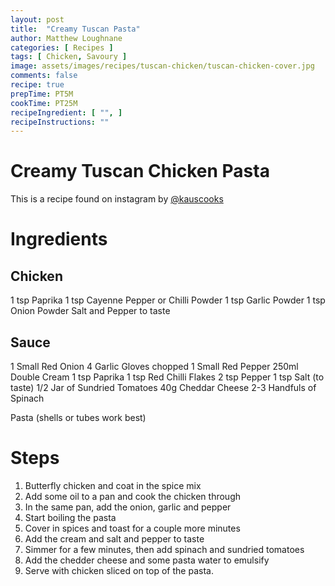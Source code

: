 ```yaml
---
layout: post
title:  "Creamy Tuscan Pasta"
author: Matthew Loughnane
categories: [ Recipes ]
tags: [ Chicken, Savoury ]
image: assets/images/recipes/tuscan-chicken/tuscan-chicken-cover.jpg
comments: false
recipe: true
prepTime: PT5M
cookTime: PT25M
recipeIngredient: [ "", ]
recipeInstructions: ""
---
```


# Creamy Tuscan Chicken Pasta

This is a recipe found on instagram by [@kauscooks](https://www.instagram.com/kauscooks/)

# Ingredients

## Chicken
1 tsp Paprika
1 tsp Cayenne Pepper or Chilli Powder
1 tsp Garlic Powder
1 tsp Onion Powder
Salt and Pepper to taste

## Sauce
1 Small Red Onion
4 Garlic Gloves chopped
1 Small Red Pepper
250ml Double Cream
1 tsp Paprika
1 tsp Red Chilli Flakes
2 tsp Pepper
1 tsp Salt (to taste)
1/2 Jar of Sundried Tomatoes
40g Cheddar Cheese
2-3 Handfuls of Spinach

Pasta (shells or tubes work best)


# Steps
1. Butterfly chicken and coat in the spice mix
2. Add some oil to a pan and cook the chicken through
3. In the same pan, add the onion, garlic and pepper
4. Start boiling the pasta
5. Cover in spices and toast for a couple more minutes
6. Add the cream and salt and pepper to taste
7. Simmer for a few minutes, then add spinach and sundried tomatoes
8. Add the chedder cheese and some pasta water to emulsify
9. Serve with chicken sliced on top of the pasta.

